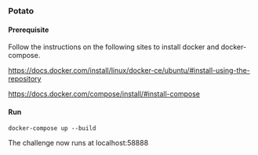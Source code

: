 ### Potato

#### Prerequisite
Follow the instructions on the following sites to install docker and docker-compose.

https://docs.docker.com/install/linux/docker-ce/ubuntu/#install-using-the-repository

https://docs.docker.com/compose/install/#install-compose

#### Run
`docker-compose up --build`

The challenge now runs at localhost:58888
